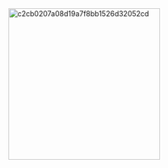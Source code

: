 <img height="300" alt="c2cb0207a08d19a7f8bb1526d32052cd" src="https://github.com/user-attachments/assets/eea22933-0c2d-414a-9612-1c109bc814b7" />
